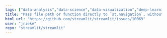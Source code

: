 ```yaml
---
tags: ["data-analysis","data-science","data-visualization","deep-learning","developer-tools","featuremultipage-apps","featurest.navigation","machine-learning","python","streamlit","typeenhancement"]
title: "Pass file path or function directly to `st.navigation`, without using `st.Page`"
html_url: "https://github.com/streamlit/streamlit/issues/10069"
user: "jrieke"
repo: "streamlit/streamlit"
---
```


